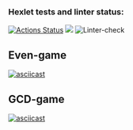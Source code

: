 ### Hexlet tests and linter status:

[![Actions Status](https://github.com/agapovk/frontend-project-lvl1/workflows/hexlet-check/badge.svg)](https://github.com/agapovk/frontend-project-lvl1/actions)
<a href="https://codeclimate.com/github/codeclimate/codeclimate/maintainability"><img src="https://api.codeclimate.com/v1/badges/a99a88d28ad37a79dbf6/maintainability" /></a>
![Linter-check](https://github.com/agapovk/frontend-project-lvl1/actions/workflows/linter-check.yml/badge.svg)

## Even-game

[![asciicast](https://asciinema.org/a/zEQNu6elHXVEkPI4Cp4BwLNEn.svg)](https://asciinema.org/a/zEQNu6elHXVEkPI4Cp4BwLNEn)

## GCD-game

[![asciicast](https://asciinema.org/a/PUzUDR9AzW5qxhBfgI5PQjvd6.svg)](https://asciinema.org/a/PUzUDR9AzW5qxhBfgI5PQjvd6)
